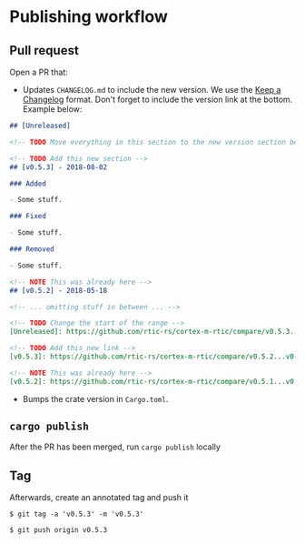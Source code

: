 # Publishing workflow

## Pull request

Open a PR that:

- Updates `CHANGELOG.md` to include the new version. We use the [Keep a Changelog] format. Don't
  forget to include the version link at the bottom. Example below:

[Keep a Changelog]: https://keepachangelog.com/en/1.0.0/

``` markdown
## [Unreleased]

<!-- TODO Move everything in this section to the new version section below -->

<!-- TODO Add this new section -->
## [v0.5.3] - 2018-08-02

### Added

- Some stuff.

### Fixed

- Some stuff.

### Removed

- Some stuff.

<!-- NOTE This was already here -->
## [v0.5.2] - 2018-05-18

<!-- ... omitting stuff in between ... -->

<!-- TODO Change the start of the range -->
[Unreleased]: https://github.com/rtic-rs/cortex-m-rtic/compare/v0.5.3...HEAD

<!-- TODO Add this new link -->
[v0.5.3]: https://github.com/rtic-rs/cortex-m-rtic/compare/v0.5.2...v0.5.3

<!-- NOTE This was already here -->
[v0.5.2]: https://github.com/rtic-rs/cortex-m-rtic/compare/v0.5.1...v0.5.2
```

- Bumps the crate version in `Cargo.toml`.

## `cargo publish`

After the PR has been merged, run `cargo publish` locally

## Tag

Afterwards, create an annotated tag and push it

``` console
$ git tag -a 'v0.5.3' -m 'v0.5.3'

$ git push origin v0.5.3
```
